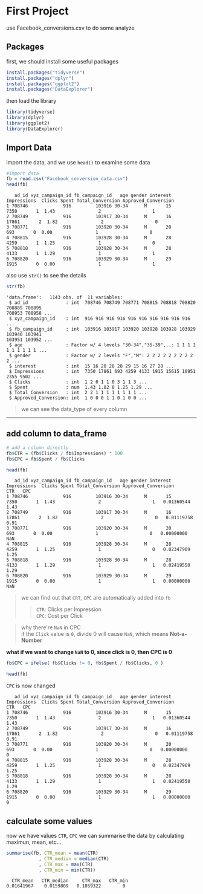 # First Project

use Facebook_conversions.csv to do some analyze

## Packages

first, we should install some useful packages
```r
install.packages("tidyverse")
install.packages("dplyr")
install.packages("ggplot2")
install.packages("DataExplorer")
```

then load the library
```r
library(tidyverse)
library(dplyr)
library(ggplot2)
library(DataExplorer)
```

## Import Data
import the data, and we use `head()` to examine some data
```r
#import data
fb = read.csv("Facebook_conversion_data.csv")
head(fb)
```
```cml
   ad_id xyz_campaign_id fb_campaign_id   age gender interest Impressions  Clicks Spent Total_Conversion Approved_Conversion
1 708746             916         103916 30-34      M       15        7350       1  1.43                2                   1
2 708749             916         103917 30-34      M       16       17861       2  1.82                2                   0
3 708771             916         103920 30-34      M       20         693       0  0.00                1                   0
4 708815             916         103928 30-34      M       28        4259       1  1.25                1                   0
5 708818             916         103928 30-34      M       28        4133       1  1.29                1                   1
6 708820             916         103929 30-34      M       29        1915       0  0.00                1                   1
```

also use `str()` to see the details
```r
str(fb)
```
```cml
'data.frame':   1143 obs. of  11 variables:
 $ ad_id              : int  708746 708749 708771 708815 708818 708820 708889 708895 
708953 708958 ...
 $ xyz_campaign_id    : int  916 916 916 916 916 916 916 916 916 916 ...
 $ fb_campaign_id     : int  103916 103917 103920 103928 103928 103929 103940 103941 
103951 103952 ...
 $ age                : Factor w/ 4 levels "30-34","35-39",..: 1 1 1 1 1 1 1 1 1 1 ...
 $ gender             : Factor w/ 2 levels "F","M": 2 2 2 2 2 2 2 2 2 2 ...
 $ interest           : int  15 16 20 28 28 29 15 16 27 28 ...
 $ Impressions        : int  7350 17861 693 4259 4133 1915 15615 10951 2355 9502 ... 
 $ Clicks             : int  1 2 0 1 1 0 3 1 1 3 ...
 $ Spent              : num  1.43 1.82 0 1.25 1.29 ...
 $ Total_Conversion   : int  2 2 1 1 1 1 1 1 1 1 ...
 $ Approved_Conversion: int  1 0 0 0 1 1 0 1 0 0 ...
```
> we can see the data_type of every column <br>

------

## add column to data_frame
```r
# add a column directly
fb$CTR = (fb$Clicks / fb$Impressions) * 100 
fb$CPC = fb$Spent / fb$Clicks 

head(fb)
```
```cml
   ad_id xyz_campaign_id fb_campaign_id   age gender interest Impressions  Clicks Spent Total_Conversion Approved_Conversion         CTR   CPC 
1 708746             916         103916 30-34      M       15        7350       1  1.43                2                   1   0.01360544 1.43
2 708749             916         103917 30-34      M       16       17861       2  1.82                2                   0   0.01119758 0.91
3 708771             916         103920 30-34      M       20         693       0  0.00                1                   0   0.00000000  NaN
4 708815             916         103928 30-34      M       28        4259       1  1.25                1                   0   0.02347969 1.25
5 708818             916         103928 30-34      M       28        4133       1  1.29                1                   1   0.02419550 1.29 
6 708820             916         103929 30-34      M       29        1915       0  0.00                1                   1   0.00000000  NaN 
```
> we can find out that `CRT`, `CPC` are automatically added into `fb` <br>
> > `CTR`: Clicks per Impression <br>
> > `CPC`: Cost per Click <br>

> why there're `NaN` in CPC <br>
> if the `Click` value is `0`, divide 0 will cause `NaN`, which means **Not-a-Number**

**what if we want to change `NaN` to 0, since click is 0, then CPC is 0**
```r
fb$CPC = ifelse( fb$Clicks != 0, fb$Spent / fb$Clicks, 0 )

head(fb)
```
`CPC` is now changed
```cml
   ad_id xyz_campaign_id fb_campaign_id   age gender interest Impressions  Clicks Spent Total_Conversion Approved_Conversion         CTR   CPC 
1 708746             916         103916 30-34      M       15        7350       1  1.43                2                   1   0.01360544 1.43
2 708749             916         103917 30-34      M       16       17861       2  1.82                2                   0   0.01119758 0.91
3 708771             916         103920 30-34      M       20         693       0  0.00                1                   0   0.00000000    0
4 708815             916         103928 30-34      M       28        4259       1  1.25                1                   0   0.02347969 1.25
5 708818             916         103928 30-34      M       28        4133       1  1.29                1                   1   0.02419550 1.29 
6 708820             916         103929 30-34      M       29        1915       0  0.00                1                   1   0.00000000    0 
```

## calculate some values
now we have values `CTR`, `CPC`
we can summarise the data by calculating maximun, mean, etc...
```r
summarise(fb, CTR_mean = mean(CTR)
            , CTR_median = median(CTR)
            , CTR_max = max(CTR)
            , CTR_min = min(CTR))
```
```cml
  CTR_mean   CTR_median     CTR_max   CTR_min
0.01641967	  0.0159809	  0.1059322	       0	
```
